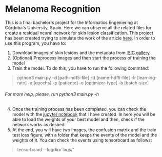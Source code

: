# Melanoma Recognition 
This is a final bachelor's project for the Informatics Engeniering at Córdoba's University, Spain. Here we can observe all the related files for create a residual neural network for skin lesion classification. This project has been created trying to simulate the work of the article [here](Articles/Article_Melanoma_Recognition.pdf). 
In order to use this program, you have to:
1. Download images of skin lesions and the metadata from [ISIC gallery](https://www.isic-archive.com/#!/topWithHeader/wideContentTop/main)
2. (Optional) Preprocess images and then start the process of training the model
3. Train the model. To do this, you have to run the following command:
> python3 main.py -d [path-hdf5-file] -tt [name-hdf5-file] -lr [learning-rate] -e [epochs] -p [patiente] -o [optimizer-type] -b [batch-size]
###### For more help, please, run python3 main.py -h
4. Once the training process has been completed, you can check the model with the [jupyter notebook](src/Model_check.ipynb) that I have created. In here you will be able to load the weights of your best model and then, check if the network works as desired.
5. At the end, you will have two images, the confusion matrix and the train test loss figure, with a folder that keeps the events of the model and the weights of it. You can check the events using tensorboard as follows:
> tensorboard --logdir='logs/'
